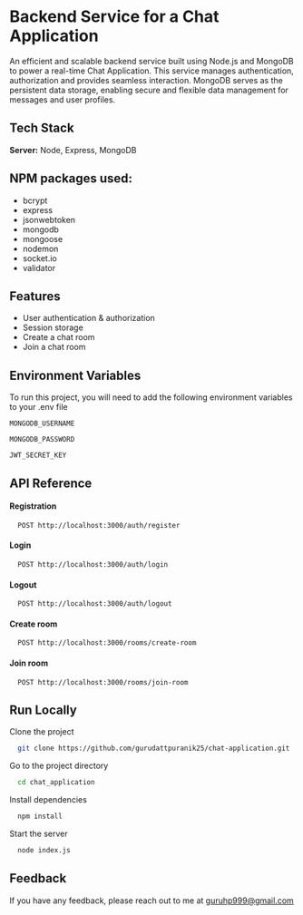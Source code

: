 
# Backend Service for a Chat Application

An efficient and scalable backend service built using Node.js and MongoDB to power a real-time Chat Application. This service manages authentication, authorization and provides seamless interaction. 
MongoDB serves as the persistent data storage, enabling secure and flexible data management for messages and user profiles. 





## Tech Stack

**Server:** Node, Express, MongoDB


## NPM packages used:

- bcrypt
- express
- jsonwebtoken
- mongodb
- mongoose
- nodemon
- socket.io
- validator


## Features

- User authentication & authorization
- Session storage
- Create a chat room
- Join a chat room



## Environment Variables

To run this project, you will need to add the following environment variables to your .env file

`MONGODB_USERNAME`

`MONGODB_PASSWORD`

`JWT_SECRET_KEY`


## API Reference

#### Registration

```http
  POST http://localhost:3000/auth/register
```

#### Login

```http
  POST http://localhost:3000/auth/login
```

#### Logout

```http
  POST http://localhost:3000/auth/logout
```

#### Create room

```http
  POST http://localhost:3000/rooms/create-room
```

#### Join room

```http
  POST http://localhost:3000/rooms/join-room
```



## Run Locally

Clone the project

```bash
  git clone https://github.com/gurudattpuranik25/chat-application.git
```

Go to the project directory

```bash
  cd chat_application
```

Install dependencies

```bash
  npm install
```

Start the server

```bash
  node index.js
```


## Feedback

If you have any feedback, please reach out to me at guruhp999@gmail.com


